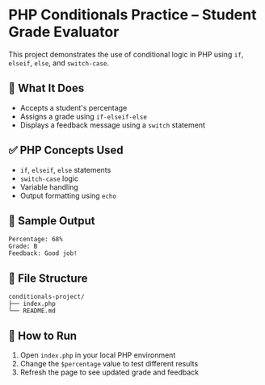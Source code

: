 # PHP Conditionals Practice – Student Grade Evaluator

This project demonstrates the use of conditional logic in PHP using `if`, `elseif`, `else`, and `switch-case`.

## 🧠 What It Does

- Accepts a student's percentage
- Assigns a grade using `if-elseif-else`
- Displays a feedback message using a `switch` statement

## ✅ PHP Concepts Used

- `if`, `elseif`, `else` statements
- `switch-case` logic
- Variable handling
- Output formatting using `echo`

## 📄 Sample Output

```
Percentage: 68%
Grade: B
Feedback: Good job!
```

## 📁 File Structure

```
conditionals-project/
├── index.php
└── README.md
```

## 🔄 How to Run

1. Open `index.php` in your local PHP environment
2. Change the `$percentage` value to test different results
3. Refresh the page to see updated grade and feedback

